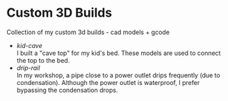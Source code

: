 # Custom 3D Builds
Collection of my custom 3d builds - cad models + gcode

* *kid-cave*<br/>I built a "cave top" for my kid's bed. These models are used to connect the top to the bed.
* *drip-rail*<br/>In my workshop, a pipe close to a power outlet drips frequently (due to condensation). Although the power outlet is waterproof, I prefer bypassing the condensation drops.
